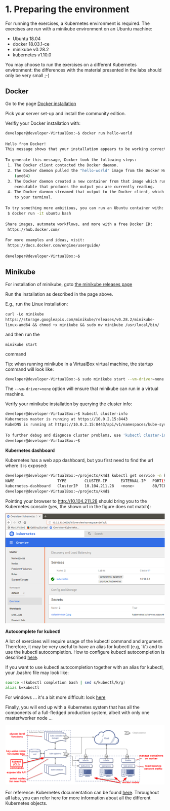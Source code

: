 # 1. Preparing the environment

For running the exercises, a Kubernetes environment is required. The exercises are run with a minikube environment on an Ubuntu machine:
- Ubuntu 18.04
- docker 18.03.1-ce
- minikube v0.28.2
- kubernetes v1.10.0

You may choose to run the exercises on a different Kubernetes environment: the differences with the material presented in the labs should only be very small ;-)


## Docker
Go to the page [Docker installation](https://docs.docker.com/install/) 

Pick your server set-up and install the community edition.

Verifiy your Docker installation with:
```bash
developer@developer-VirtualBox:~$ docker run hello-world

Hello from Docker!
This message shows that your installation appears to be working correctly.

To generate this message, Docker took the following steps:
 1. The Docker client contacted the Docker daemon.
 2. The Docker daemon pulled the "hello-world" image from the Docker Hub.
    (amd64)
 3. The Docker daemon created a new container from that image which runs the
    executable that produces the output you are currently reading.
 4. The Docker daemon streamed that output to the Docker client, which sent it
    to your terminal.

To try something more ambitious, you can run an Ubuntu container with:
 $ docker run -it ubuntu bash

Share images, automate workflows, and more with a free Docker ID:
 https://hub.docker.com/

For more examples and ideas, visit:
 https://docs.docker.com/engine/userguide/

developer@developer-VirtualBox:~$
```

## Minikube

For installation of minikube, goto [the minikube releases page](https://github.com/kubernetes/minikube/releases)

Run the installation as described in the page above.

E.g., run the Linux installation:

`curl -Lo minikube https://storage.googleapis.com/minikube/releases/v0.28.2/minikube-linux-amd64 && chmod +x minikube && sudo mv minikube /usr/local/bin/`

and then run the 

`minikube start` 

command

Tip: when running minikube in a VirtualBox virtual machine, the startup command will look like:
```bash
developer@developer-VirtualBox:~$ sudo minikube start --vm-driver=none
```
The `--vm-driver=none` option will ensure that minikube can run in a virtual machine.


Verify your minikube installation by querying the cluster info:
```bash
developer@developer-VirtualBox:~$ kubectl cluster-info
Kubernetes master is running at https://10.0.2.15:8443
KubeDNS is running at https://10.0.2.15:8443/api/v1/namespaces/kube-system/services/kube-dns:dns/proxy

To further debug and diagnose cluster problems, use 'kubectl cluster-info dump'.
developer@developer-VirtualBox:~$
```
**Kubernetes dashboard**

Kubernetes has a web app dashboard, but you first need to find the url where it is exposed:
```bash
developer@developer-VirtualBox:~/projects/k4d$ kubectl get service -n kube-system kubernetes-dashboard 
NAME                   TYPE        CLUSTER-IP      EXTERNAL-IP   PORT(S)   AGE
kubernetes-dashboard   ClusterIP   10.104.211.28   <none>        80/TCP    18m
developer@developer-VirtualBox:~/projects/k4d$
```
Pointing your browser to  http://10.104.211.28 should bring you to the Kubernetes console (yes, the shown url in the figure does not match):

![dashboard](img/lab1-dashboard.png)

**Autocomplete for kubectl**

A lot of exercises will require usage of the kubectl command and argument. Therefore, it may be very useful to have an alias for kubectl (e.g, 'k') and to use the kubectl autocompletion.
How to configure kubectl autocompletion is described [here](https://kubernetes.io/docs/tasks/tools/install-kubectl/#enabling-shell-autocompletion).

If you want to use kubectl autocompletion together with an alias for kubectl, your .bashrc file may look like:

```bash
source <(kubectl completion bash | sed s/kubectl/k/g)
alias k=kubectl
```


For windows ... it's a bit more difficult: look [here]( https://medium.com/@sandipchitale/command-completion-for-minikube-and-kubectl-on-windows-10-580710bc464c)

Finally, you will end up with a Kubernetes system that has all the components of a full-fledged production system, albeit with only one master/worker node ...

![kubernetes architecture](img/lab1-overview.png)

For reference: Kubernetes documentation can be found [here](http://kubernetes.io/docs/reference/). Throughout all labs, you can refer here for more information about all the different Kubernetes objects.
